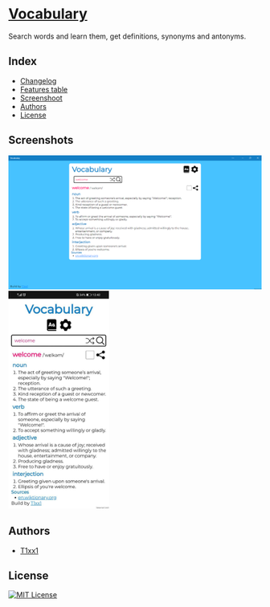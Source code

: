 # [Vocabulary](https://t1xx1.github.io/Vocabulary)

Search words and learn them, get definitions, synonyms and antonyms.

## Index

-  [Changelog](.github/CHANGELOG.md)
-  [Features table](.github/features.md)
-  [Screenshoot](#screenshots)
-  [Authors](#authors)
-  [License](#license)

## Screenshots

![](.github/img/pwa.png)
<img src='./.github/img/mobile.jpg' width='200px' />

## Authors

-  [T1xx1](https://github.com/T1xx1)

## License

[![MIT License](https://img.shields.io/badge/License-MIT-green.svg)](https://choosealicense.com/licenses/mit/)
